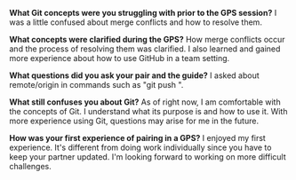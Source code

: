 **What Git concepts were you struggling with prior to the GPS session?**
    I was a little confused about merge conflicts and how to resolve them.

**What concepts were clarified during the GPS?**
    How merge conflicts occur and the process of resolving them was clarified. I also learned and gained more experience about how to use GitHub in a team setting.

**What questions did you ask your pair and the guide?**
    I asked about remote/origin in commands such as "git push <remote> <branch>".

**What still confuses you about Git?**
    As of right now, I am comfortable with the concepts of Git. I understand what its purpose is and how to use it. With more experience using Git, questions may arise for me in the future.

**How was your first experience of pairing in a GPS?**
    I enjoyed my first experience. It's different from doing work individually since you have to keep your partner updated. I'm looking forward to working on more difficult challenges.
